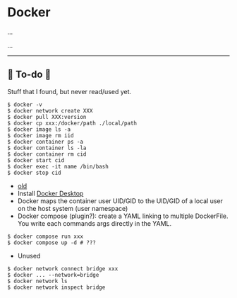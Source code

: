 # Docker

<div class="row row-cols-md-2"><div>

...
</div><div>

...
</div></div>

<hr class="sep-both">

## 👻 To-do 👻

Stuff that I found, but never read/used yet.

<div class="row row-cols-md-2"><div>

```shell!
$ docker -v
$ docker network create XXX
$ docker pull XXX:version
$ docker cp xxx:/docker/path ./local/path
$ docker image ls -a
$ docker image rm iid
$ docker container ps -a
$ docker container ls -la
$ docker container rm cid
$ docker start cid
$ docker exec -it name /bin/bash
$ docker stop cid
```
</div><div>

* [old](_old.md)
* Install [Docker Desktop](https://www.docker.com/products/docker-desktop/)
* Docker maps the container user UID/GID to the UID/GID of a local user on the host system (user namespace)
* Docker compose (plugin?): create a YAML linking to multiple DockerFile. You write each commands args directly in the YAML.

```shell!
$ docker compose run xxx
$ docker compose up -d # ???
```

* Unused

```shell!
$ docker network connect bridge xxx
$ docker ... --network=bridge
$ docker network ls
$ docker network inspect bridge
```
</div></div>